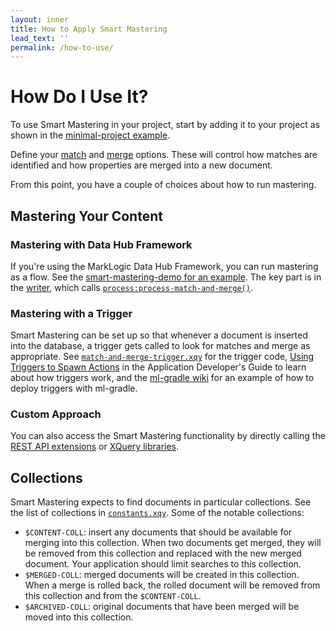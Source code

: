 ```yaml
---
layout: inner
title: How to Apply Smart Mastering
lead_text: ''
permalink: /how-to-use/
---
```


# How Do I Use It?

To use Smart Mastering in your project, start by adding it to your project as
shown in the [minimal-project example][minproject].

Define your [match](/docs/matching-options) and [merge](/docs/merging-options)
options. These will control how matches are identified and how properties are
merged into a new document.

From this point, you have a couple of choices about how to run mastering.

## Mastering Your Content

### Mastering with Data Hub Framework

If you're using the MarkLogic Data Hub Framework, you can run mastering as a
flow. See the [smart-mastering-demo for an example][sm-demo-flow]. The key part
is in the [writer][sm-demo-flow-writer], which calls
[`process:process-match-and-merge()`][match-and-merge].

### Mastering with a Trigger

Smart Mastering can be set up so that whenever a document is inserted into the
database, a trigger gets called to look for matches and merge as appropriate.
See [`match-and-merge-trigger.xqy`][trigger] for the trigger code, [Using
Triggers to Spawn Actions][trigger-doc] in the Application Developer's Guide to
learn about how triggers work, and the [ml-gradle wiki][ml-gradle-trigger] for
an example of how to deploy triggers with ml-gradle.

### Custom Approach

You can also access the Smart Mastering functionality by directly calling the
[REST API extensions](../docs/rest) or [XQuery libraries](../docs/libraries).

## Collections

Smart Mastering expects to find documents in particular collections. See the
list of collections in [`constants.xqy`][constants]. Some of the notable
collections:
- `$CONTENT-COLL`: insert any documents that should be available for merging
into this collection. When two documents get merged, they will be removed from
this collection and replaced with the new merged document. Your application
should limit searches to this collection.
- `$MERGED-COLL`: merged documents will be created in this collection. When a
merge is rolled back, the rolled document will be removed from this collection
and from the `$CONTENT-COLL`.
- `$ARCHIVED-COLL`: original documents that have been merged will be moved into
this collection.



[minproject]: https://github.com/marklogic-community/smart-mastering-core/tree/master/examples/minimal-project
[sm-demo-flow]: https://github.com/marklogic-community/smart-mastering-demo/tree/develop/examples/smart-mastering/plugins/entities/MDM/harmonize/SmartMaster
[sm-demo-flow-writer]: https://github.com/marklogic-community/smart-mastering-demo/blob/develop/examples/smart-mastering/plugins/entities/MDM/harmonize/SmartMaster/writer/writer.xqy
[match-and-merge]: https://github.com/marklogic-community/smart-mastering-core/blob/master/src/main/ml-modules/root/com.marklogic.smart-mastering/process-records.xqy
[trigger]: https://github.com/marklogic-community/smart-mastering-core/blob/master/src/main/ml-modules/root/com.marklogic.smart-mastering/match-and-merge-trigger.xqy
[trigger-doc]: http://docs.marklogic.com/guide/app-dev/triggers#chapter
[ml-gradle-trigger]: https://github.com/marklogic-community/ml-gradle/tree/master/examples/triggers-project
[constants]: https://github.com/marklogic-community/smart-mastering-core/blob/master/src/main/ml-modules/root/com.marklogic.smart-mastering/constants.xqy
